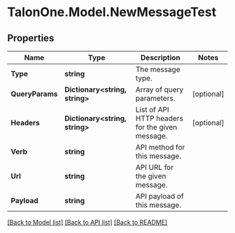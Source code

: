# TalonOne.Model.NewMessageTest
## Properties

Name | Type | Description | Notes
------------ | ------------- | ------------- | -------------
**Type** | **string** | The message type. | 
**QueryParams** | **Dictionary&lt;string, string&gt;** | Array of query parameters. | [optional] 
**Headers** | **Dictionary&lt;string, string&gt;** | List of API HTTP headers for the given message. | [optional] 
**Verb** | **string** | API method for this message. | 
**Url** | **string** | API URL for the given message. | 
**Payload** | **string** | API payload of this message. | 

[[Back to Model list]](../README.md#documentation-for-models) [[Back to API list]](../README.md#documentation-for-api-endpoints) [[Back to README]](../README.md)

